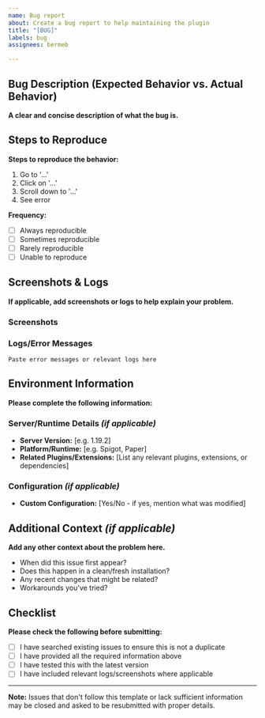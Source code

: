 ```yaml
---
name: Bug report
about: Create a bug report to help maintaining the plugin
title: "[BUG]"
labels: bug
assignees: bermeb

---
```


## Bug Description (Expected Behavior vs. Actual Behavior)
**A clear and concise description of what the bug is.**
<!-- Example: The application crashes when trying to save a file with special characters in the filename -->

## Steps to Reproduce
**Steps to reproduce the behavior:**
1. Go to '...'
2. Click on '...'
3. Scroll down to '...'
4. See error

**Frequency:** 
- [ ] Always reproducible
- [ ] Sometimes reproducible
- [ ] Rarely reproducible
- [ ] Unable to reproduce

## Screenshots & Logs
**If applicable, add screenshots or logs to help explain your problem.**

### Screenshots
<!-- Drag and drop images here or use the attach files button -->

### Logs/Error Messages
<!-- Paste logs here or use a code block. For large logs, consider using a paste service like GitHub Gist -->
```
Paste error messages or relevant logs here
```

## Environment Information
**Please complete the following information:**

### Server/Runtime Details *(if applicable)*
- **Server Version:** [e.g. 1.19.2]
- **Platform/Runtime:** [e.g. Spigot, Paper]
- **Related Plugins/Extensions:** [List any relevant plugins, extensions, or dependencies]

### Configuration *(if applicable)*
- **Custom Configuration:** [Yes/No - if yes, mention what was modified]

## Additional Context *(if applicable)*
**Add any other context about the problem here.**
- When did this issue first appear?
- Does this happen in a clean/fresh installation?
- Any recent changes that might be related?
- Workarounds you've tried?

## Checklist
**Please check the following before submitting:**
- [ ] I have searched existing issues to ensure this is not a duplicate
- [ ] I have provided all the required information above
- [ ] I have tested this with the latest version
- [ ] I have included relevant logs/screenshots where applicable

---
**Note:** Issues that don't follow this template or lack sufficient information may be closed and asked to be resubmitted with proper details.
